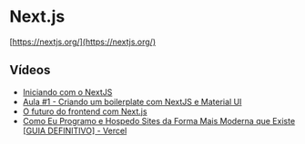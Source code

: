 # Next.js

[https://nextjs.org/](https://nextjs.org/)

## Vídeos

* [Iniciando com o NextJS](https://www.youtube.com/watch?v=IMaO0Isho0M)
* [Aula #1 - Criando um boilerplate com NextJS e Material UI](https://www.youtube.com/watch?v=lKD5Z0ORA54)
* [O futuro do frontend com Next.js](https://www.youtube.com/watch?v=t89fT5oc0xY)
* [Como Eu Programo e Hospedo Sites da Forma Mais Moderna que Existe [GUIA DEFINITIVO] - Vercel](https://www.youtube.com/watch?v=EW7m2WIvFgQ)
